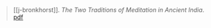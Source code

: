> [[j-bronkhorst]]. *The Two Traditions of Meditation in Ancient India*. [pdf](a/j-bronkhorst1993.pdf)